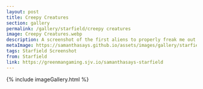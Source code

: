 ```yaml
---
layout: post
title: Creepy Creatures
section: gallery
permalink: /gallery/starfield/creepy creatures
image: Creepy Creatures.webp
description: A screenshot of the first aliens to properly freak me out from Starfield, taken by Samantha Says.
metaImage: https://samanthasays.github.io/assets/images/gallery/starfield/Creepy Creatures.webp
tags: Starfield Screenshot
from: Starfield
link: https://greenmangaming.sjv.io/samanthasays-starfield
---
```

{% include imageGallery.html %}